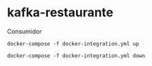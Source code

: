 # kafka-restaurante
Consumidor

```shell
docker-compose -f docker-integration.yml up
```

```shell
docker-compose -f docker-integration.yml down
```
